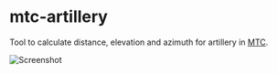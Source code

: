 # mtc-artillery

Tool to calculate distance, elevation and azimuth for artillery in [MTC](https://www.roblox.com/games/9520328730/WW2-UPDATE-Multicrew-Tank-Combat-4).

![Screenshot](https://github.com/ari-party/mtc-artillery/assets/49074962/1f2280b7-255f-45a3-8605-f4a6dbc0546d)
